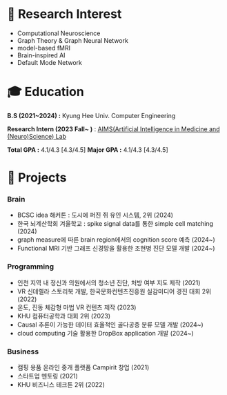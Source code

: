 # 🔎 Research Interest

- Computational Neuroscience
- Graph Theory & Graph Neural Network
- model-based fMRI
- Brain-inspired AI
- Default Mode Network

# 🎓 **Education**

**B.S (2021~2024) :** Kyung Hee Univ. Computer Engineering

**Research Intern (2023 Fall~ )** : [AIMS(Artificial Intelligence in Medicine and (Neuro)Science) Lab](https://sites.google.com/view/khu-aims/home/)

**Total GPA :**  4.1/4.3   [4.3/4.5]
**Major GPA :**   4.1/4.3   [4.3/4.5]


# 🔭 Projects

### Brain

- BCSC idea 해커톤 : 도시에 퍼진 쥐 유인 시스템, 2위 (2024)
- 한국 뇌계산학회 겨울학교 : spike signal data를 통한 simple cell matching (2024)
- graph measure에 따른 brain region에서의 cognition score 예측 (2024~)
- Functional MRI 기반 그래프 신경망을 활용한 조현병 진단 모델 개발 (2024~)

### Programming

- 인천 지역 내 정신과 의원에서의 청소년 진단, 처방 여부 지도 제작 (2021)
- VR 신데렐라 스토리북 개발, 한국문화컨텐츠진흥원 실감미디어 경진 대회 2위 (2022)
- 온도, 진동 체감형 마법 VR 컨텐츠 제작 (2023)
- KHU 컴퓨터공학과 대회 2위 (2023)
- Causal 추론이 가능한 데이터 효율적인 골다공증 분류 모델 개발 (2024~)
- cloud computing 기술 활용한 DropBox application 개발 (2024~)

### Business

- 캠핑 용품 온라인 중개 플랫폼 Campirit 창업 (2021)
- 스타트업 멘토링 (2021)
- KHU 비즈니스 테크톤 2위 (2022)

